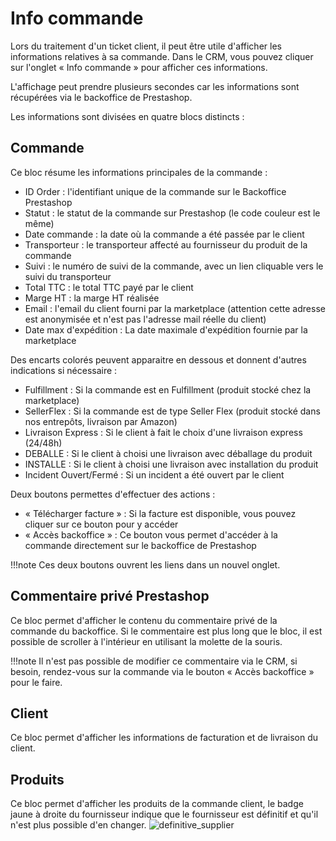 # Info commande

Lors du traitement d'un ticket client, il peut être utile d'afficher les informations relatives à sa commande.
Dans le CRM, vous pouvez cliquer sur l'onglet « Info commande » pour afficher ces informations.

L'affichage peut prendre plusieurs secondes car les informations sont récupérées via le backoffice de Prestashop.

Les informations sont divisées en quatre blocs distincts :

## Commande

Ce bloc résume les informations principales de la commande :

* ID Order : l'identifiant unique de la commande sur le Backoffice Prestashop
* Statut : le statut de la commande sur Prestashop (le code couleur est le même)
* Date commande : la date où la commande a été passée par le client
* Transporteur : le transporteur affecté au fournisseur du produit de la commande
* Suivi : le numéro de suivi de la commande, avec un lien cliquable vers le suivi du transporteur
* Total TTC : le total TTC payé par le client
* Marge HT : la marge HT réalisée
* Email : l'email du client fourni par la marketplace (attention cette adresse est anonymisée et n'est pas l'adresse mail réelle du client)
* Date max d'expédition : La date maximale d'expédition fournie par la marketplace

Des encarts colorés peuvent apparaitre en dessous et donnent d'autres indications si nécessaire :

* Fulfillment : Si la commande est en Fulfillment (produit stocké chez la marketplace)
* SellerFlex : Si la commande est de type Seller Flex (produit stocké dans nos entrepôts, livraison par Amazon)
* Livraison Express : Si le client à fait le choix d'une livraison express (24/48h)
* DEBALLE : Si le client à choisi une livraison avec déballage du produit
* INSTALLE : Si le client à choisi une livraison avec installation du produit
* Incident  Ouvert/Fermé : Si un incident a été ouvert par le client

Deux boutons permettes d'effectuer des actions :

* « Télécharger facture » : Si la facture est disponible, vous pouvez cliquer sur ce bouton pour y accéder
* « Accès backoffice » : Ce bouton vous permet d'accéder à la commande directement sur le backoffice de Prestashop

!!!note
    Ces deux boutons ouvrent les liens dans un nouvel onglet.

## Commentaire privé Prestashop

Ce bloc permet d'afficher le contenu du commentaire privé de la commande du backoffice.
Si le commentaire est plus long que le bloc, il est possible de scroller à l'intérieur en utilisant la molette de la souris.

!!!note
    Il n'est pas possible de modifier ce commentaire via le CRM, si besoin, rendez-vous sur la commande via le bouton « Accès backoffice » pour le faire.

## Client

Ce bloc permet d'afficher les informations de facturation et de livraison du client.

## Produits

Ce bloc permet d'afficher les produits de la commande client, le badge jaune à droite du fournisseur indique que le fournisseur est définitif et qu'il n'est plus possible d'en changer.
![definitive_supplier](assets/definitive_supplier.png)
